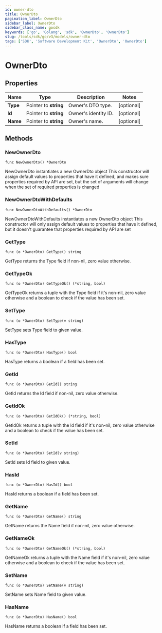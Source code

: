 ```yaml
---
id: owner-dto
title: OwnerDto
pagination_label: OwnerDto
sidebar_label: OwnerDto
sidebar_class_name: gosdk
keywords: ['go', 'Golang', 'sdk', 'OwnerDto', 'OwnerDto']
slug: /tools/sdk/go/v3/models/owner-dto
tags: ['SDK', 'Software Development Kit', 'OwnerDto', 'OwnerDto']
---
```


# OwnerDto

## Properties

| Name     | Type                  | Description          | Notes      |
| -------- | --------------------- | -------------------- | ---------- |
| **Type** | Pointer to **string** | Owner's DTO type.    | [optional] |
| **Id**   | Pointer to **string** | Owner's identity ID. | [optional] |
| **Name** | Pointer to **string** | Owner's name.        | [optional] |

## Methods

### NewOwnerDto

`func NewOwnerDto() *OwnerDto`

NewOwnerDto instantiates a new OwnerDto object This constructor will assign default values to properties that have it defined, and makes sure properties required by API are set, but the set of arguments will change when the set of required properties is changed

### NewOwnerDtoWithDefaults

`func NewOwnerDtoWithDefaults() *OwnerDto`

NewOwnerDtoWithDefaults instantiates a new OwnerDto object This constructor will only assign default values to properties that have it defined, but it doesn't guarantee that properties required by API are set

### GetType

`func (o *OwnerDto) GetType() string`

GetType returns the Type field if non-nil, zero value otherwise.

### GetTypeOk

`func (o *OwnerDto) GetTypeOk() (*string, bool)`

GetTypeOk returns a tuple with the Type field if it's non-nil, zero value otherwise and a boolean to check if the value has been set.

### SetType

`func (o *OwnerDto) SetType(v string)`

SetType sets Type field to given value.

### HasType

`func (o *OwnerDto) HasType() bool`

HasType returns a boolean if a field has been set.

### GetId

`func (o *OwnerDto) GetId() string`

GetId returns the Id field if non-nil, zero value otherwise.

### GetIdOk

`func (o *OwnerDto) GetIdOk() (*string, bool)`

GetIdOk returns a tuple with the Id field if it's non-nil, zero value otherwise and a boolean to check if the value has been set.

### SetId

`func (o *OwnerDto) SetId(v string)`

SetId sets Id field to given value.

### HasId

`func (o *OwnerDto) HasId() bool`

HasId returns a boolean if a field has been set.

### GetName

`func (o *OwnerDto) GetName() string`

GetName returns the Name field if non-nil, zero value otherwise.

### GetNameOk

`func (o *OwnerDto) GetNameOk() (*string, bool)`

GetNameOk returns a tuple with the Name field if it's non-nil, zero value otherwise and a boolean to check if the value has been set.

### SetName

`func (o *OwnerDto) SetName(v string)`

SetName sets Name field to given value.

### HasName

`func (o *OwnerDto) HasName() bool`

HasName returns a boolean if a field has been set.

